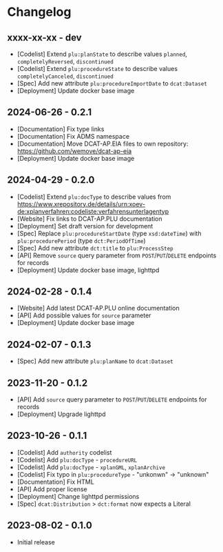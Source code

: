 # Changelog

## xxxx-xx-xx - dev

* [Codelist] Extend `plu:planState` to describe values `planned`, `completelyReversed`, `discontinued`
* [Codelist] Extend `plu:procedureState` to describe values `completelyCanceled`, `discontinued`
* [Spec] Add new attribute `plu:procedureImportDate` to `dcat:Dataset`
* [Deployment] Update docker base image

## 2024-06-26 - 0.2.1

* [Documentation] Fix type links
* [Documentation] Fix ADMS namespace
* [Documentation] Move DCAT-AP.EIA files to own repository: https://github.com/wemove/dcat-ap-eia
* [Deployment] Update docker base image

## 2024-04-29 - 0.2.0

* [Codelist] Extend `plu:docType` to describe values from https://www.xrepository.de/details/urn:xoev-de:xplanverfahren:codeliste:verfahrensunterlagentyp
* [Website] Fix links to DCAT-AP.PLU documentation
* [Deployment] Set draft version for development
* [Spec] Replace `plu:procedureStartDate` (type `xsd:dateTime`) with `plu:procedurePeriod` (type `dct:PeriodOfTime`)
* [Spec] Add new attribute `dct:title` to `plu:ProcessStep`
* [API] Remove `source` query parameter from `POST`/`PUT`/`DELETE` endpoints for records
* [Deployment] Update docker base image, lighttpd

## 2024-02-28 - 0.1.4

* [Website] Add latest DCAT-AP.PLU online documentation
* [API] Add possible values for `source` parameter
* [Deployment] Update docker base image

## 2024-02-07 - 0.1.3

* [Spec] Add new attribute `plu:planName` to `dcat:Dataset`

## 2023-11-20 - 0.1.2

* [API] Add `source` query parameter to `POST`/`PUT`/`DELETE` endpoints for records
* [Deployment] Upgrade lighttpd

## 2023-10-26 - 0.1.1

* [Codelist] Add `authority` codelist
* [Codelist] Add `plu:docType` - `procedureURL`
* [Codelist] Add `plu:docType` - `xplanGML`, `xplanArchive`
* [Codelist] Fix typo in `plu:procedureType` - "unkonwn" -> "unknown"
* [Documentation] Fix HTML
* [API] Add proper license
* [Deployment] Change lighttpd permissions
* [Spec] `dcat:Distribution` > `dct:format` now expects a Literal

## 2023-08-02 - 0.1.0

* Initial release